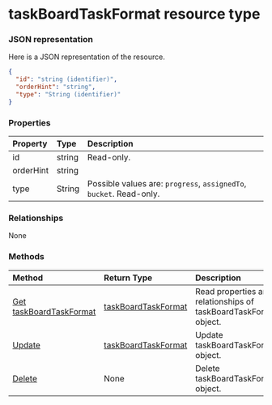 # taskBoardTaskFormat resource type



### JSON representation

Here is a JSON representation of the resource.

<!-- {
  "blockType": "resource",
  "optionalProperties": [

  ],
  "@odata.type": "microsoft.graph.taskboardtaskformat"
}-->

```json
{
  "id": "string (identifier)",
  "orderHint": "string",
  "type": "String (identifier)"
}

```
### Properties
| Property	   | Type	|Description|
|:---------------|:--------|:----------|
|id|string| Read-only.|
|orderHint|string||
|type|String| Possible values are: `progress`, `assignedTo`, `bucket`. Read-only.|

### Relationships
None


### Methods

| Method		   | Return Type	|Description|
|:---------------|:--------|:----------|
|[Get taskBoardTaskFormat](../api/taskboardtaskformat_get.md) | [taskBoardTaskFormat](taskboardtaskformat.md) |Read properties and relationships of taskBoardTaskFormat object.|
|[Update](../api/taskboardtaskformat_update.md) | [taskBoardTaskFormat](taskboardtaskformat.md)	|Update taskBoardTaskFormat object. |
|[Delete](../api/taskboardtaskformat_delete.md) | None |Delete taskBoardTaskFormat object. |

<!-- uuid: 8fcb5dbc-d5aa-4681-8e31-b001d5168d79
2015-10-25 14:57:30 UTC -->
<!-- {
  "type": "#page.annotation",
  "description": "taskBoardTaskFormat resource",
  "keywords": "",
  "section": "documentation",
  "tocPath": ""
}-->